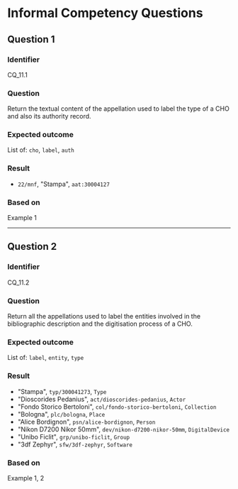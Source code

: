 # Informal Competency Questions
## Question 1
### Identifier
CQ_11.1

### Question
Return the textual content of the appellation used to label the type of a CHO and also its authority record.

### Expected outcome
List of: `cho`, `label`, `auth`

### Result
* `22/mnf`, "Stampa", `aat:30004127`

### Based on 
Example 1

*** 

## Question 2
### Identifier 
CQ_11.2

### Question
Return all the appellations used to label the entities involved in the bibliographic description and the digitisation process of a CHO.

### Expected outcome
List of: `label`, `entity`, `type`

### Result
* "Stampa", `typ/300041273`, `Type`
* "Dioscorides Pedanius", `act/dioscorides-pedanius`, `Actor`
* "Fondo Storico Bertoloni", `col/fondo-storico-bertoloni`, `Collection`
* "Bologna", `plc/bologna`, `Place`
* "Alice Bordignon", `psn/alice-bordignon`, `Person`
* "Nikon D7200 Nikor 50mm", `dev/nikon-d7200-nikor-50mm`, `DigitalDevice`
* "Unibo Ficlit", `grp/unibo-ficlit`, `Group`
* "3df Zephyr", `sfw/3df-zephyr`, `Software`

### Based on
Example 1, 2